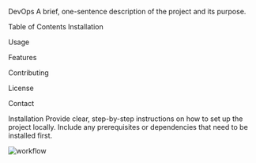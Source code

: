 DevOps
A brief, one-sentence description of the project and its purpose.

Table of Contents
Installation

Usage

Features

Contributing

License

Contact

Installation
Provide clear, step-by-step instructions on how to set up the project locally. Include any prerequisites or dependencies that need to be installed first.

![workflow](https://github.com/<UserName>/<RepositoryName>/actions/workflows/main.yml/badge.svg)